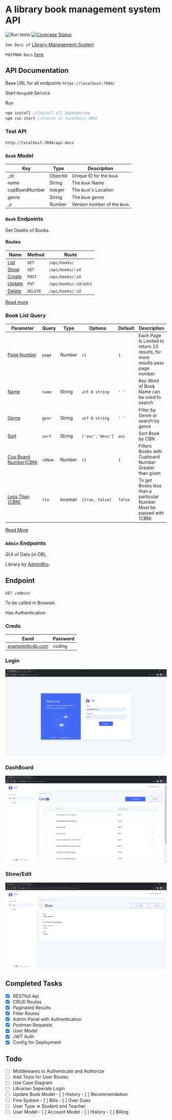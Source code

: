 # A library book management system API #

![Run tests](https://github.com/Swarag-N/Library-Management-System/workflows/Run%20tests/badge.svg)
[![Coverage Status](https://coveralls.io/repos/github/Swarag-N/Library-Management-System/badge.svg?branch=master)](https://coveralls.io/github/Swarag-N/Library-Management-System?branch=master)

`See Docs of` [Library-Management-System](https://swarag-n.github.io/Library-Management-System/)

`POSTMAN Docs` [here]('postman/postman.md')

## API Documentation ##

Base URL for all endpoints
`https://localhost:7894/`

Start `MongoDB` Service

Run

```javascript
npm install //Install all Depedencies
npm run start //Starts in localhost:7894
```

### Test API ###

```console
http://localhost:7894/api-docs
```

### `Book` Model ###

| Key       | Type          | Description |
| --------- | ------------- | ----------- |
| _id        |ObjectId      | Unique ID for the `Book` |
| name      | String        | The `Book` Name |
| cupBoardNumber      | Integer        | The `Book`'s Location |
| genre      | String        | The `Book` genre |
| _v        | Number        | Version number of the `Book` |

### `Book` Endpoints ###

Get Deatils of Books.

#### Routes ####

|Name|Method|Route|
|---|---|---|
|[List](#endpoint-list)|`GET`| `/api/books/`|
|[Show](#endpoint-show)|`GET`| `/api/books/:id`|
|[Create](#endpoint-create)|`POST`| `/api/books/:id`|
|[Update](#endpoint-update)|`PUT`| `/api/books/:id/edit`|
|[Delete](#endpoint-delete)|`DELETE`|`/api/books/:id`|

[Read more](./endpoints/books)

### Book List Query ###

|Parameter|Query|Type|Options|Default|Description|
|---|---|---|---|---|---|
|[Page Number](#Page-Number)|`page`|Number| `>1` |`1`|Each Page Is Limited to return 10 results, for more results pass page number|
|[Name](#Name)|`name`|String|`utf-8 string`|`' '`|Key Word of Book Name can be used to search|
|[Genre](#Genre)|`genr`|String|`utf-8 string`|`' '`|Filter by Genre or search by genre|
|[Sort](#Sort)|`sort`|String|```['asc','desc']```|`asc`|Sort Book by CBN|
|[Cup Board Number(CBN)](#Cup-Board-Number(CBN))|`cbNum`|Number| `>1` |`1`|Filters Books with Cupboard Number Greater than given|
|[Less Than (CBN)](#Less-Than-(CBN))|`lte`|boolean|```[true, false]```|`false`|To get Books less than a particular Number Must be passed with (CBN)|

[Read More](./endpoints/bookQuery)

### `Admin` Endpoints ###

GUI of Data (in DB),

Library by [AdminBro](https://github.com/SoftwareBrothers/admin-bro).

## Endpoint ##

`GET /admin/`

To be called in Browser.

Has Authentication

### Creds ###

|Eamil|Password|
|--- | ---|
|example@c4p.com|coding|

### Login ###

![Login](./public/img/login.png)

### DashBoard ###

![Dashboard](./public/img/dashboard.png)

### Show/Edit ###

![Edit](./public/img/edit.png)

## Completed Tasks ##

- [x] RESTfull Api
- [x] CRUD Routes
- [x] Paginated Results
- [x] Filter Routes
- [x] Admin Panel with Authentication
- [x] Postman Requests
- [x] User Model
- [x] JWT Auth
- [x] Config for Deployment

## Todo ##

- [ ] Middlewares to Authenticate and Authorize
- [ ] Add Tests for User Routes
- [ ] Use Case Diagram
- [ ] Librarian Seperate Login
- [ ] Update Book Model
        - [ ] History
        - [ ] Recommendation
- [ ] Fine System
        - [ ] Bills
        - [ ] Over Dues
- [ ] User Type => Student and Teacher
- [ ] User Model
        - [ ] Account Model
                - [ ] History
                - [ ] Billing
